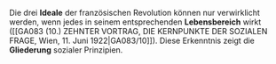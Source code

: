 
Die drei **Ideale** der französischen Revolution können nur verwirklicht werden, wenn jedes in seinem entsprechenden **Lebensbereich** wirkt ([[GA083 (10.) ZEHNTER VORTRAG, DIE KERNPUNKTE DER SOZIALEN FRAGE, Wien, 11. Juni 1922|GA083/10]]). Diese Erkenntnis zeigt die **Gliederung** sozialer Prinzipien.
